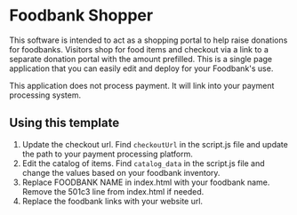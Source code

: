 # Foodbank Shopper
This software is intended to act as a shopping portal to help raise donations for foodbanks. 
Visitors shop for food items and checkout via a link to a separate donation portal with the amount prefilled.
This is a single page application that you can easily edit and deploy for your Foodbank's use.
  
This application does not process payment. It will link into your payment processing system.

## Using this template

1. Update the checkout url. Find `checkoutUrl` in the script.js file and update the path to your payment processing platform.
2. Edit the catalog of items. Find `catalog_data` in the script.js file and change the values based on your foodbank inventory.
3. Replace FOODBANK NAME in index.html with your foodbank name. Remove the 501c3 line from index.html if needed.
4. Replace the foodbank links with your website url.
